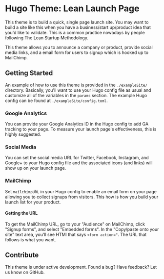 # Hugo Theme: Lean Launch Page

This theme is to build a quick, single page launch site. You may want to build a site like this when you have a business/start up/product idea that you'd like to validate. This is a common practice nowadays by people following The Lean Startup Methodology.

This theme allows you to announce a company or product, provide social media links, and a email form for users to signup which is hooked up to MailChimp.

## Getting Started

An example of how to use this theme is provided in the `./exampleSite/` directory. Basically, you'll want to use your Hugo config file as usual and customize all of the variables in the `params` section. The example Hugo config can be found at `./exampleSite/config.toml`.

### Google Analytics

You can provide your Google Analytics ID in the Hugo config to add GA tracking to your page. To measure your launch page's effectiveness, this is highly suggested.

### Social Media

You can set the social media URL for Twitter, Facebook, Instagram, and Google+ to your Hugo config file and the associated icons (and links) will show up on your launch page.

### MailChimp

Set `mailchimpURL` in your Hugo config to enable an email form on your page allowing you to collect signups from visitors. This how is how you build your launch list for your product.

#### Getting the URL

To get the MailChimp URL, go to your "Audience" on MailChimp, click "Signup forms", and select "Embedded forms". In the "Copy/paste onto your site" text area, you'll see HTMl that says `<form action="`. The URL that follows is what you want.

## Contribute

This theme is under active development. Found a bug? Have feedback? Let us know on GitHub.
